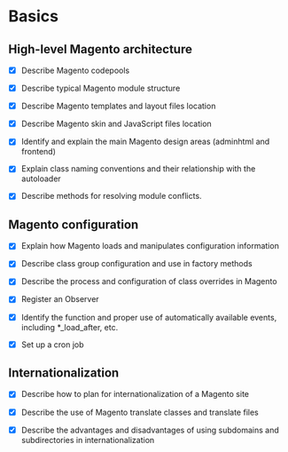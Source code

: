 # Basics


## High-level Magento architecture

  - [x] Describe Magento codepools
  - [x] Describe typical Magento module structure
  - [x] Describe Magento templates and layout files location
  - [x] Describe Magento skin and JavaScript files location
  - [x] Identify and explain the main Magento design areas (adminhtml and frontend)
  - [x] Explain class naming conventions and their relationship with the autoloader
  - [x] Describe methods for resolving module conflicts.


## Magento configuration

  - [x] Explain how Magento loads and manipulates configuration information
  - [x] Describe class group configuration and use in factory methods
  - [x] Describe the process and configuration of class overrides in Magento
  - [x] Register an Observer
  - [x] Identify the function and proper use of automatically available events, including
*_load_after, etc.
  - [x] Set up a cron job


## Internationalization

  - [x] Describe how to plan for internationalization of a Magento site
  - [x] Describe the use of Magento translate classes and translate files
  - [x] Describe the advantages and disadvantages of using subdomains and subdirectories in internationalization
    
